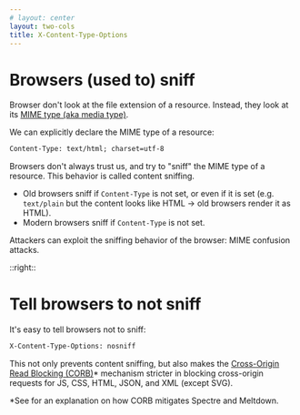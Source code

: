```yaml
---
# layout: center
layout: two-cols
title: X-Content-Type-Options
---
```

<h1>Browsers (used to) sniff</h1>

<Transform scale="0.9">

Browser don't look at the file extension of a resource. Instead, they look at its [MIME type (aka media type)](https://www.iana.org/assignments/media-types/media-types.xhtml).

We can explicitly declare the MIME type of a resource:

```txt
Content-Type: text/html; charset=utf-8
```

Browsers don't always trust us, and try to "sniff" the MIME type of a resource. This behavior is called <span class="color:accent">content sniffing</span>.

- Old browsers sniff if `Content-Type` is not set, or even if it is set (e.g. `text/plain` but the content looks like HTML → old browsers render it as HTML).
- Modern browsers sniff if `Content-Type` is not set.

Attackers can exploit the sniffing behavior of the browser: <span class="color:accent">MIME confusion attacks</span>.

</Transform>

::right::

<h1>Tell browsers to not sniff</h1>

<Transform scale="0.9">

It's easy to tell browsers not to sniff:

```txt
X-Content-Type-Options: nosniff
```

This not only prevents content sniffing, but also makes the [Cross-Origin Read Blocking (CORB)](https://chromium.googlesource.com/chromium/src/+/main/services/network/cross_origin_read_blocking_explainer.md)* mechanism stricter in blocking cross-origin requests for JS, CSS, HTML, JSON, and XML (except SVG).

<p>*See <Anchor href="https://youtu.be/vfAHa5GBLio?si=sQ7PZFmASEtrHl9f&t=1102" text="Cross-origin fetches - HTTP 203" /> for an explanation on how CORB mitigates Spectre and Meltdown.</p>

</Transform>

<!--
Content sniffing is also called media type sniffing or MIME sniffing.

When the `Content-Type` header is not set, Chrome may analyze the first few bytes of the resource to determine its type. For example, if it encounters the `<!DOCTYPE html>` declaration at the beginning of a file, it may assume the file is an HTML document. It's basically a [Duck Test](https://en.wikipedia.org/wiki/Duck_test):

> If it looks like a duck, swims like a duck, and quacks like a duck, then it probably is a duck.

Any [post-2017 browser](https://caniuse.com/?search=X-Content-Type-Options) supports `X-Content-Type-Options`.

- [MIME sniffing in browsers and the security implications](https://coalfire.com/the-coalfire-blog/mime-sniffing-in-browsers-and-the-security)
- [Is mime-sniffing still something to protect against with modern browsers (with X-Content-Type-Options)?](https://security.stackexchange.com/questions/256357/is-mime-sniffing-still-something-to-protect-against-with-modern-browsers-with-x)
- [MIME Sniffing](https://www.keycdn.com/support/what-is-mime-sniffing)

Cross-origin reads are disallowed by the same-origin policy, but resources are still read if you embed them. So the browser succesfully reads a cross-origin resource, then disallows it. Instead, with CORB a suspect cross-origin read is **immediately blocked** and does not enter the renderer process.

> In most browsers, it keeps such data out of untrusted script execution contexts. In browsers with Site Isolation, it can keep such data out of untrusted renderer processes entirely, helping even against side channel attacks.
-->
